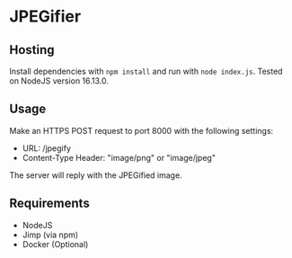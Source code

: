 # JPEGifier

## Hosting
Install dependencies with `npm install` and run with `node index.js`. Tested on NodeJS version 16.13.0.

## Usage
Make an HTTPS POST request to port 8000 with the following settings:
- URL: /jpegify
- Content-Type Header: "image/png" or "image/jpeg"

The server will reply with the JPEGified image.

## Requirements
- NodeJS
- Jimp (via npm)
- Docker (Optional)